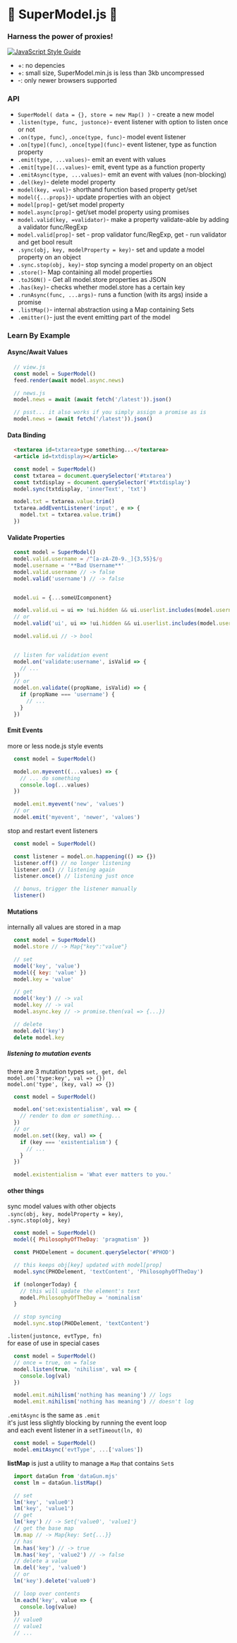 # 👯 SuperModel.js 👯
### Harness the power of proxies!

[![JavaScript Style Guide](https://cdn.rawgit.com/standard/standard/master/badge.svg)](https://github.com/standard/standard)

* +: no depencies
* +: small size, SuperModel.min.js is less than 3kb uncompressed
* -: only newer browsers supported

### API
* ``SuperModel( data = {}, store = new Map() )`` - create a new model
* ``.listen(type, func, justonce)``- event listener with option to listen once or not
* ``.on(type, func)``, ``.once(type, func)``- model event listener
* ``.on[type](func)``, ``.once[type](func)``- event listener, type as function property
* ``.emit(type, ...values)``- emit an event with values
* ``.emit[type](...values)``- emit, event type as a function property
* ``.emitAsync(type, ...values)``- emit an event with values (non-blocking)
* ``.del(key)``- delete model property
* ``model(key, =val)``- shorthand function based property get/set
* ``model({...props})``- update properties with an object
* ``model[prop]``- get/set model property
* ``model.async[prop]``- get/set model property using promises
* ``model.valid(key, =validator)``- make a property validate-able by adding a validator func/RegExp
* ``model.valid[prop]``- set - prop validator func/RegExp, get - run validator and get bool result
* ``.sync(obj, key, modelProperty = key)``- set and update a model property on an object
* ``.sync.stop(obj, key)``- stop syncing a model property on an object
* ``.store()``- Map containing all model properties
* ``.toJSON()`` - Get all model.store properties as JSON
* ``.has(key)``- checks whether model.store has a certain key
* ``.runAsync(func, ...args)``- runs a function (with its args) inside a promise
* ``.listMap()``- internal abstraction using a Map containing Sets
* ``.emitter()``- just the event emitting part of the model

### Learn By Example

#### Async/Await Values

```js
  // view.js
  const model = SuperModel()
  feed.render(await model.async.news)

  // news.js
  model.news = await (await fetch('/latest')).json()

  // psst... it also works if you simply assign a promise as is
  model.news = (await fetch('/latest')).json()
```


#### Data Binding

```html
  <textarea id=txtarea>type something...</textarea>
  <article id=txtdisplay></article>
```

```js
  const model = SuperModel()
  const txtarea = document.querySelector('#txtarea')
  const txtdisplay = document.querySelector('#txtdisplay')
  model.sync(txtdisplay, 'innerText', 'txt')

  model.txt = txtarea.value.trim()
  txtarea.addEventListener('input', e => {
    model.txt = txtarea.value.trim()
  })
```

#### Validate Properties

```js
  const model = SuperModel()
  model.valid.username = /^[a-zA-Z0-9._]{3,55}$/g
  model.username = '**Bad Username**'
  model.valid.username // -> false
  model.valid('username') // -> false


  model.ui = {...someUIcomponent}

  model.valid.ui = ui => !ui.hidden && ui.userlist.includes(model.username)
  // or
  model.valid('ui', ui => !ui.hidden && ui.userlist.includes(model.username))

  model.valid.ui // -> bool


  // listen for validation event
  model.on('validate:username', isValid => {
    // ...
  })
  // or
  model.on.validate((propName, isValid) => {
    if (propName === 'username') {
      // ...
    }
  })
```


#### Emit Events

more or less node.js style events
```js
  const model = SuperModel()

  model.on.myevent((...values) => {
    // ... do something
    console.log(...values)
  })

  model.emit.myevent('new', 'values')
  // or
  model.emit('myevent', 'newer', 'values')
```

stop and restart event listeners

```js
  const model = SuperModel()

  const listener = model.on.happening(() => {})
  listener.off() // no longer listening
  listener.on() // listening again
  listener.once() // listening just once

  // bonus, trigger the listener manually
  listener()
```

#### Mutations
internally all values are stored in a map
```js
  const model = SuperModel()
  model.store // -> Map{"key":"value"}

  // set
  model('key', 'value')
  model({ key: 'value' })
  model.key = 'value'

  // get
  model('key') // -> val
  model.key // -> val
  model.async.key // -> promise.then(val => {...})

  // delete
  model.del('key')
  delete model.key
```

##### listening to mutation events
there are 3 mutation types ``set, get, del``    
``model.on('type:key', val => {})``    
``model.on('type', (key, val) => {})``

```js
  const model = SuperModel()

  model.on('set:existentialism', val => {
    // render to dom or something...
  })
  // or
  model.on.set((key, val) => {
    if (key === 'existentialism') {
      // ...
    }
  })

  model.existentialism = 'What ever matters to you.'
```

#### other things
sync model values with other objects   
``.sync(obj, key, modelProperty = key)``,    
``.sync.stop(obj, key)``
```js
  const model = SuperModel()
  model({ PhilosophyOfTheDay: 'pragmatism' })

  const PHODelement = document.querySelector('#PHOD')

  // this keeps obj[key] updated with model[prop]
  model.sync(PHODelement, 'textContent', 'PhilosophyOfTheDay')

  if (nolongerToday) {
    // this will update the element's text
    model.PhilosophyOfTheDay = 'nominalism'
  }

  // stop syncing
  model.sync.stop(PHODelement, 'textContent')
```

``.listen(justonce, evtType, fn)``   
for ease of use in special cases
```js
  const model = SuperModel()
  // once = true, on = false
  model.listen(true, 'nihilism', val => {
    console.log(val)
  })

  model.emit.nihilism('nothing has meaning') // logs
  model.emit.nihilism('nothing has meaning') // doesn't log
```

``.emitAsync`` is the same as ``.emit``   
it's just less slightly blocking by running the event loop    
and each event listener in a ``setTimeout(ln, 0)``
```js
  const model = SuperModel()
  model.emitAsync('evtType', ...['values'])
```


**listMap** is just a utility to manage a ``Map`` that contains ``Set``s
```javascript
  import dataGun from 'dataGun.mjs'
  const lm = dataGun.listMap()

  // set
  lm('key', 'value0')
  lm('key', 'value1')
  // get
  lm('key') // -> Set{'value0', 'value1'}
  // get the base map
  lm.map // -> Map{key: Set{...}}
  // has
  lm.has('key') // -> true
  lm.has('key', 'value2') // -> false
  // delete a value
  lm.del('key', 'value0')
  // or
  lm('key').delete('value0')

  // loop over contents
  lm.each('key', value => {
    console.log(value)
  })
  // value0
  // value1
  // ...
```
